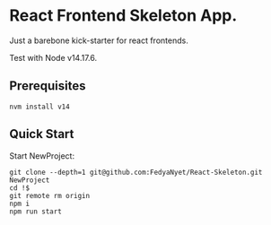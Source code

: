 # React Frontend Skeleton App.

Just a barebone kick-starter for react frontends.

Test with Node v14.17.6. 

## Prerequisites

```
nvm install v14
```

## Quick Start
Start NewProject:
```
git clone --depth=1 git@github.com:FedyaNyet/React-Skeleton.git NewProject
cd !$
git remote rm origin
npm i
npm run start
```
